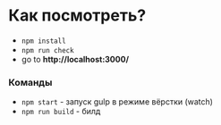 # Как посмотреть?

- ```npm install```
- ```npm run check```
- go to **http://localhost:3000/**

### Команды

- ```npm start``` - запуск gulp в режиме вёрстки (watch)
- ```npm run build``` - билд
